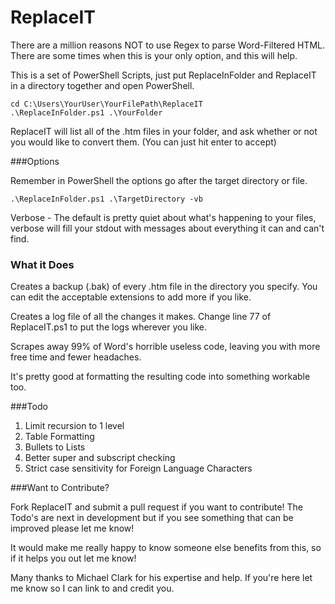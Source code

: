# ReplaceIT

There are a million reasons NOT to use Regex to parse Word-Filtered HTML. There are some times when this is your only option, and this will help.

This is a set of PowerShell Scripts, just put ReplaceInFolder and ReplaceIT in a directory together and open PowerShell.

	cd C:\Users\YourUser\YourFilePath\ReplaceIT
	.\ReplaceInFolder.ps1 .\YourFolder

ReplaceIT will list all of the .htm files in your folder, and ask whether or not you would like to convert them. (You can just hit enter to accept)

###Options

Remember in PowerShell the options go after the target directory or file.

	.\ReplaceInFolder.ps1 .\TargetDirectory -vb

Verbose - The default is pretty quiet about what's happening to your files, verbose will fill your stdout with messages about everything it can and can't find.

### What it Does

Creates a backup (.bak) of every .htm file in the directory you specify. You can edit the acceptable extensions to add more if you like.

Creates a log file of all the changes it makes. Change line 77 of ReplaceIT.ps1 to put the logs wherever you like.

Scrapes away 99% of Word's horrible useless code, leaving you with more free time and fewer headaches.

It's pretty good at formatting the resulting code into something workable too.

###Todo

1. Limit recursion to 1 level
2. Table Formatting
3. Bullets to Lists
4. Better super and subscript checking
5. Strict case sensitivity for Foreign Language Characters

###Want to Contribute?

Fork ReplaceIT and submit a pull request if you want to contribute! The Todo's are next in development but if you see something that can be improved please let me know!

It would make me really happy to know someone else benefits from this, so if it helps you out let me know!

Many thanks to Michael Clark for his expertise and help. If you're here let me know so I can link to and credit you.

